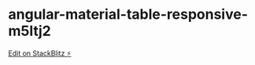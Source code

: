 # angular-material-table-responsive-m5ltj2

[Edit on StackBlitz ⚡️](https://stackblitz.com/edit/angular-material-table-responsive-m5ltj2)